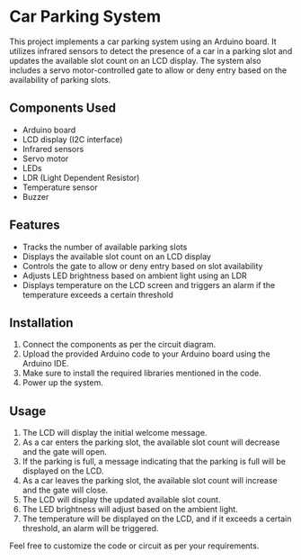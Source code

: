 # Car Parking System

This project implements a car parking system using an Arduino board. It utilizes infrared sensors to detect the presence of a car in a parking slot and updates the available slot count on an LCD display. The system also includes a servo motor-controlled gate to allow or deny entry based on the availability of parking slots.

## Components Used
- Arduino board
- LCD display (I2C interface)
- Infrared sensors
- Servo motor
- LEDs
- LDR (Light Dependent Resistor)
- Temperature sensor
- Buzzer

## Features
- Tracks the number of available parking slots
- Displays the available slot count on an LCD display
- Controls the gate to allow or deny entry based on slot availability
- Adjusts LED brightness based on ambient light using an LDR
- Displays temperature on the LCD screen and triggers an alarm if the temperature exceeds a certain threshold


## Installation
1. Connect the components as per the circuit diagram.
2. Upload the provided Arduino code to your Arduino board using the Arduino IDE.
3. Make sure to install the required libraries mentioned in the code.
4. Power up the system.

## Usage
1. The LCD will display the initial welcome message.
2. As a car enters the parking slot, the available slot count will decrease and the gate will open.
3. If the parking is full, a message indicating that the parking is full will be displayed on the LCD.
4. As a car leaves the parking slot, the available slot count will increase and the gate will close.
5. The LCD will display the updated available slot count.
6. The LED brightness will adjust based on the ambient light.
7. The temperature will be displayed on the LCD, and if it exceeds a certain threshold, an alarm will be triggered.

Feel free to customize the code or circuit as per your requirements.
